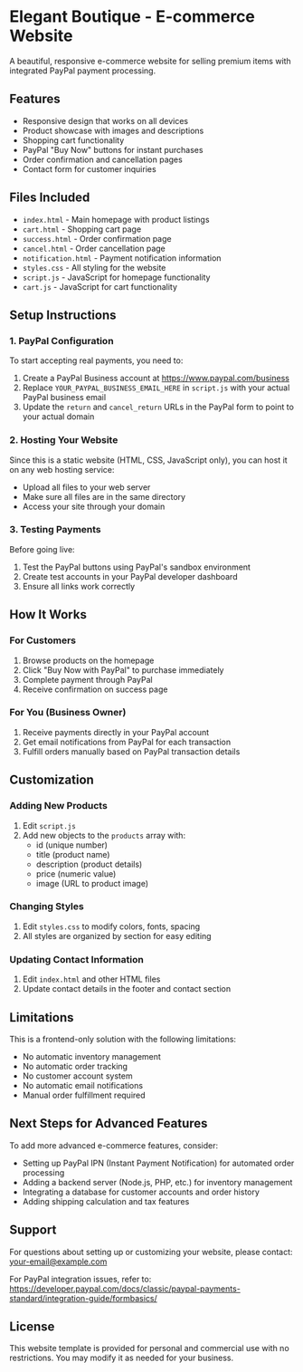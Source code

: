 # Elegant Boutique - E-commerce Website

A beautiful, responsive e-commerce website for selling premium items with integrated PayPal payment processing.

## Features

- Responsive design that works on all devices
- Product showcase with images and descriptions
- Shopping cart functionality
- PayPal "Buy Now" buttons for instant purchases
- Order confirmation and cancellation pages
- Contact form for customer inquiries

## Files Included

- `index.html` - Main homepage with product listings
- `cart.html` - Shopping cart page
- `success.html` - Order confirmation page
- `cancel.html` - Order cancellation page
- `notification.html` - Payment notification information
- `styles.css` - All styling for the website
- `script.js` - JavaScript for homepage functionality
- `cart.js` - JavaScript for cart functionality

## Setup Instructions

### 1. PayPal Configuration

To start accepting real payments, you need to:

1. Create a PayPal Business account at https://www.paypal.com/business
2. Replace `YOUR_PAYPAL_BUSINESS_EMAIL_HERE` in `script.js` with your actual PayPal business email
3. Update the `return` and `cancel_return` URLs in the PayPal form to point to your actual domain

### 2. Hosting Your Website

Since this is a static website (HTML, CSS, JavaScript only), you can host it on any web hosting service:

- Upload all files to your web server
- Make sure all files are in the same directory
- Access your site through your domain

### 3. Testing Payments

Before going live:
1. Test the PayPal buttons using PayPal's sandbox environment
2. Create test accounts in your PayPal developer dashboard
3. Ensure all links work correctly

## How It Works

### For Customers
1. Browse products on the homepage
2. Click "Buy Now with PayPal" to purchase immediately
3. Complete payment through PayPal
4. Receive confirmation on success page

### For You (Business Owner)
1. Receive payments directly in your PayPal account
2. Get email notifications from PayPal for each transaction
3. Fulfill orders manually based on PayPal transaction details

## Customization

### Adding New Products
1. Edit `script.js`
2. Add new objects to the `products` array with:
   - id (unique number)
   - title (product name)
   - description (product details)
   - price (numeric value)
   - image (URL to product image)

### Changing Styles
1. Edit `styles.css` to modify colors, fonts, spacing
2. All styles are organized by section for easy editing

### Updating Contact Information
1. Edit `index.html` and other HTML files
2. Update contact details in the footer and contact section

## Limitations

This is a frontend-only solution with the following limitations:
- No automatic inventory management
- No automatic order tracking
- No customer account system
- No automatic email notifications
- Manual order fulfillment required

## Next Steps for Advanced Features

To add more advanced e-commerce features, consider:
- Setting up PayPal IPN (Instant Payment Notification) for automated order processing
- Adding a backend server (Node.js, PHP, etc.) for inventory management
- Integrating a database for customer accounts and order history
- Adding shipping calculation and tax features

## Support

For questions about setting up or customizing your website, please contact:
your-email@example.com

For PayPal integration issues, refer to:
https://developer.paypal.com/docs/classic/paypal-payments-standard/integration-guide/formbasics/

## License

This website template is provided for personal and commercial use with no restrictions. You may modify it as needed for your business.
